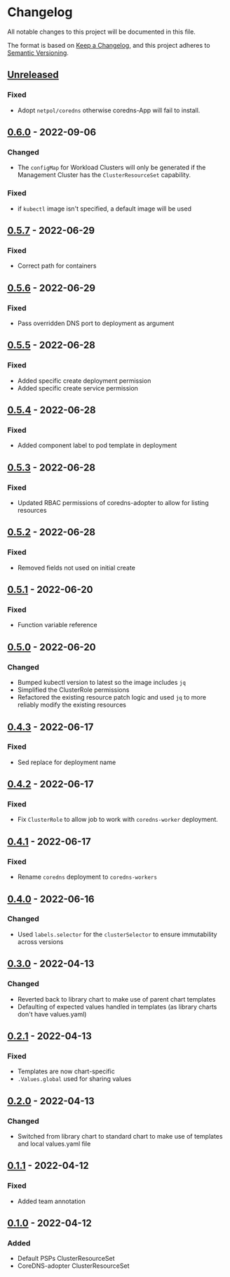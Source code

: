 # Changelog

All notable changes to this project will be documented in this file.

The format is based on [Keep a Changelog](https://keepachangelog.com/en/1.0.0/),
and this project adheres to [Semantic Versioning](https://semver.org/spec/v2.0.0.html).

## [Unreleased]

### Fixed

- Adopt `netpol/coredns` otherwise coredns-App will fail to install.

## [0.6.0] - 2022-09-06

### Changed

- The `configMap` for Workload Clusters will only be generated if the Management Cluster has the `ClusterResourceSet` capability.

### Fixed

- if `kubectl` image isn't specified, a default image will be used

## [0.5.7] - 2022-06-29

### Fixed

- Correct path for containers

## [0.5.6] - 2022-06-29

### Fixed

- Pass overridden DNS port to deployment as argument

## [0.5.5] - 2022-06-28

### Fixed

- Added specific create deployment permission
- Added specific create service permission

## [0.5.4] - 2022-06-28

### Fixed

- Added component label to pod template in deployment

## [0.5.3] - 2022-06-28

### Fixed

- Updated RBAC permissions of coredns-adopter to allow for listing resources

## [0.5.2] - 2022-06-28

### Fixed

- Removed fields not used on initial create

## [0.5.1] - 2022-06-20

### Fixed

- Function variable reference

## [0.5.0] - 2022-06-20

### Changed

- Bumped kubectl version to latest so the image includes `jq`
- Simplified the ClusterRole permissions
- Refactored the existing resource patch logic and used `jq` to more reliably modify the existing resources

## [0.4.3] - 2022-06-17

### Fixed

- Sed replace for deployment name

## [0.4.2] - 2022-06-17

### Fixed

- Fix `ClusterRole` to allow job to work with `coredns-worker` deployment.

## [0.4.1] - 2022-06-17

### Fixed

- Rename `coredns` deployment to `coredns-workers`

## [0.4.0] - 2022-06-16

### Changed

- Used `labels.selector` for the `clusterSelector` to ensure immutability across versions

## [0.3.0] - 2022-04-13

### Changed

- Reverted back to library chart to make use of parent chart templates
- Defaulting of expected values handled in templates (as library charts don't have values.yaml)

## [0.2.1] - 2022-04-13

### Fixed

- Templates are now chart-specific
- `.Values.global` used for sharing values

## [0.2.0] - 2022-04-13

### Changed

- Switched from library chart to standard chart to make use of templates and local values.yaml file

## [0.1.1] - 2022-04-12

### Fixed

- Added team annotation

## [0.1.0] - 2022-04-12

### Added

- Default PSPs ClusterResourceSet
- CoreDNS-adopter ClusterResourceSet

[Unreleased]: https://github.com/giantswarm/cluster-shared/compare/v0.6.0...HEAD
[0.6.0]: https://github.com/giantswarm/cluster-shared/compare/v0.5.7...v0.6.0
[0.5.7]: https://github.com/giantswarm/cluster-shared/compare/v0.5.6...v0.5.7
[0.5.6]: https://github.com/giantswarm/cluster-shared/compare/v0.5.5...v0.5.6
[0.5.5]: https://github.com/giantswarm/cluster-shared/compare/v0.5.4...v0.5.5
[0.5.4]: https://github.com/giantswarm/cluster-shared/compare/v0.5.3...v0.5.4
[0.5.3]: https://github.com/giantswarm/cluster-shared/compare/v0.5.2...v0.5.3
[0.5.2]: https://github.com/giantswarm/cluster-shared/compare/v0.5.1...v0.5.2
[0.5.1]: https://github.com/giantswarm/cluster-shared/compare/v0.5.0...v0.5.1
[0.5.0]: https://github.com/giantswarm/cluster-shared/compare/v0.4.3...v0.5.0
[0.4.3]: https://github.com/giantswarm/cluster-shared/compare/v0.4.2...v0.4.3
[0.4.2]: https://github.com/giantswarm/cluster-shared/compare/v0.4.1...v0.4.2
[0.4.1]: https://github.com/giantswarm/cluster-shared/compare/v0.4.0...v0.4.1
[0.4.0]: https://github.com/giantswarm/cluster-shared/compare/v0.3.0...v0.4.0
[0.3.0]: https://github.com/giantswarm/cluster-shared/compare/v0.2.1...v0.3.0
[0.2.1]: https://github.com/giantswarm/cluster-shared/compare/v0.2.0...v0.2.1
[0.2.0]: https://github.com/giantswarm/cluster-shared/compare/v0.1.1...v0.2.0
[0.1.1]: https://github.com/giantswarm/cluster-shared/compare/v0.1.0...v0.1.1
[0.1.0]: https://github.com/giantswarm/cluster-shared/releases/tag/v0.1.0
